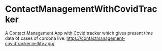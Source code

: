 # ContactManagementWithCovidTracker
A Contact Management App with Covid tracker which gives present time data of cases of coroona
live: https://contactmanagement-covidtracker.netlify.app/
